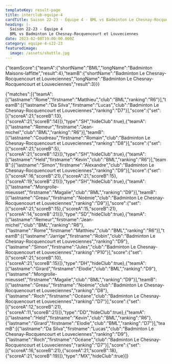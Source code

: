 ```yaml
---
templateKey: result-page
title: interclub-equipe-4
cardTitle: Saison 22-23 - Équipe 4 - BML vs Badminton Le Chesnay-Rocquencourt et Louveciennes
heading: |-
  Saison 22-23 - Équipe 4
  BML vs Badminton Le Chesnay-Rocquencourt et Louveciennes
date: 2023-02-08T19:00:00.000Z
category: equipe-4-s22-23
featuredimage:
  image: /assets/shuttle.jpg
---
```


<teamscoreboard>{"teamScore":{"teamA":{"shortName":"BML","longName":"Badminton Maisons-laffitte","result":4},"teamB":{"shortName":"Badminton Le Chesnay-Rocquencourt et Louveciennes","longName":"Badminton Le Chesnay-Rocquencourt et Louveciennes","result":3}}}</teamscoreboard>

<scoreboard>{"matches":[{"teamA":[{"lastname":"Rome","firstname":"Matthieu","club":"BML","ranking":"R6"}],"teamB":[{"lastname":"Da Silva","firstname":"Lucas","club":"Badminton Le Chesnay-Rocquencourt et Louveciennes","ranking":"D7"}],"score":{"set":[{"scoreA":21,"scoreB":13},{"scoreA":21,"scoreB":14}]},"type":"SH","hideClub":true},{"teamA":[{"lastname":"Remeur","firstname":"Jean-michel","club":"BML","ranking":"R6"}],"teamB":[{"lastname":"Coudreau","firstname":"Romain","club":"Badminton Le Chesnay-Rocquencourt et Louveciennes","ranking":"D8"}],"score":{"set":[{"scoreA":21,"scoreB":5},{"scoreA":21,"scoreB":12}]},"type":"SH","hideClub":true},{"teamA":[{"lastname":"Held","firstname":"Kevin","club":"BML","ranking":"R6"}],"teamB":[{"lastname":"Simon","firstname":"Alexandre","club":"Badminton Le Chesnay-Rocquencourt et Louveciennes","ranking":"D9"}],"score":{"set":[{"scoreA":16,"scoreB":21},{"scoreA":21,"scoreB":15},{"scoreA":19,"scoreB":21}]},"type":"SH","hideClub":true},{"teamA":[{"lastname":"Mongrolle-mieusset","firstname":"Magalie","club":"BML","ranking":"D9"}],"teamB":[{"lastname":"Greau","firstname":"Noémie","club":"Badminton Le Chesnay-Rocquencourt et Louveciennes","ranking":"D9"}],"score":{"set":[{"scoreA":21,"scoreB":15},{"scoreA":15,"scoreB":21},{"scoreA":14,"scoreB":21}]},"type":"SD","hideClub":true},{"teamA":[{"lastname":"Remeur","firstname":"Jean-michel","club":"BML","ranking":"R6"},{"lastname":"Rome","firstname":"Matthieu","club":"BML","ranking":"R6"}],"teamB":[{"lastname":"Jarrige","firstname":"Robin","club":"Badminton Le Chesnay-Rocquencourt et Louveciennes","ranking":"D9"},{"lastname":"Simon","firstname":"Jules","club":"Badminton Le Chesnay-Rocquencourt et Louveciennes","ranking":"P10"}],"score":{"set":[{"scoreA":21,"scoreB":10},{"scoreA":21,"scoreB":15}]},"type":"DH","hideClub":true},{"teamA":[{"lastname":"Girard","firstname":"Elodie","club":"BML","ranking":"D9"},{"lastname":"Mongrolle-mieusset","firstname":"Magalie","club":"BML","ranking":"D9"}],"teamB":[{"lastname":"Greau","firstname":"Noémie","club":"Badminton Le Chesnay-Rocquencourt et Louveciennes","ranking":"D8"},{"lastname":"Roch","firstname":"Océane","club":"Badminton Le Chesnay-Rocquencourt et Louveciennes","ranking":"D7"}],"score":{"set":[{"scoreA":12,"scoreB":21},{"scoreA":11,"scoreB":21}]},"type":"DD","hideClub":true},{"teamA":[{"lastname":"Held","firstname":"Kevin","club":"BML","ranking":"R6"},{"lastname":"Girard","firstname":"Elodie","club":"BML","ranking":"D7"}],"teamB":[{"lastname":"Da Silva","firstname":"Lucas","club":"Badminton Le Chesnay-Rocquencourt et Louveciennes","ranking":"D9"},{"lastname":"Roch","firstname":"Océane","club":"Badminton Le Chesnay-Rocquencourt et Louveciennes","ranking":"D7"}],"score":{"set":[{"scoreA":16,"scoreB":21},{"scoreA":21,"scoreB":18},{"scoreA":21,"scoreB":19}]},"type":"MX","hideClub":true}]}</scoreboard>